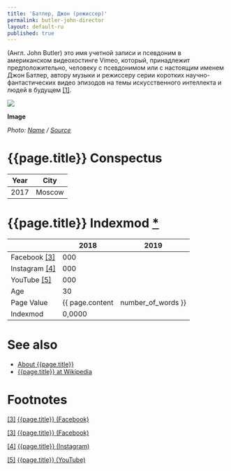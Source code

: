 ```yaml
---
title: 'Батлер, Джон (режиссер)'
permalink: butler-john-director
layout: default-ru
published: true
---
```


(Англ. John Butler) это имя учетной записи и псевдоним в американском видеохостинге Vimeo, который, принадлежит предположительно, человеку с псевдонимом или с настоящим именем Джон Батлер, автору музыки и режиссеру серии коротких научно-фантастических видео эпизодов на темы искусственного интеллекта и людей в будущем <span id="a1">[\[1\]](#f1)</span>.

![](/encyclopedia/images/{{page.permalink}}.jpg)

**Image**

*Photo: [Name](index) / [Source](index)*

# {{page.title}} Conspectus

|Year|City|
|-|-|
|2017|Moscow|

# {{page.title}} Indexmod [*](indexmod)

||2018|2019|
|-|-|-|
|Facebook <span id="a3">[\[3\]](#f3)</span>|000||
|Instagram <span id="a4">[\[4\]](#f4)</span>|000||
|YouTube <span id="a5">[\[5\]](#f5)</span>|000||
|Age|30||
|Page Value|{{ page.content | number_of_words }}||
|Indexmod|0,0000||

# See also

+ [About {{page.title}}](index)
+ [{{page.title}} at Wikipedia](index)

# Footnotes

[[3]](#a3) <span id="f3"></span> [{{page.title}} (Facebook)](index)

[[3]](#a3) <span id="f3"></span> [{{page.title}} (Facebook)](index)

[[4]](#a4) <span id="f4"></span> [{{page.title}} (Instagram)](index)

[[5]](#a5) <span id="f5"></span> [{{page.title}} (YouTube)](index)
